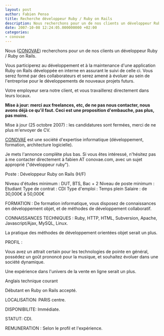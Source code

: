 ```yaml
---
layout: post
author: Fabien Penso
title: Recherche développeur Ruby / Ruby on Rails
description: Nous recherchons pour un de nos clients un développeur Ruby on Rails
date: 2007-10-08 12:24:05.000000000 +02:00
categories:
- conovae
---
```

Nous (<a href="https://conovae.com/">CONOVAE</a>) recherchons pour un de nos clients un développeur Ruby / Ruby on Rails.

Vous participerez au développement et à la maintenance d'une application Ruby on Rails développée en interne en assurant le suivi de celle ci. Vous serez formé par des collaborateurs et serez amené à évoluer au sein de l'entreprise pour le développements de nouveaux projets futurs.

Votre employeur sera notre client, et vous travaillerez directement dans leurs locaux.

<strong>Mise à jour: merci aux freelances, etc, de ne pas nous contacter, nous avons déjà ce qu'il faut. Ceci est une proposition d'embauche, pas plus, pas moins.</strong>

Mise à jour (25 octobre 2007) : les candidatures sont fermées, merci de ne plus m'envoyer de CV.

<a href="https://conovae.com/">CONOVAE</a> est une société d'expertise informatique (développement, formation, architecture logicielle).

Je mets l'annonce complête plus bas. Si vous êtes intéressé, n'hésitez pas à me contacter directement à fabien AT conovae.com, avec un sujet approprié ("développeur ruby").

<a id="more"></a><a id="more-130"></a>

Poste : Développeur Ruby on Rails (H/F)

Niveau d'études minimum :   DUT, BTS, Bac + 2
Niveau de poste minimum :   Etudiant
Type de contrat         :   CDI
Type d'emploi           :   Temps plein
Salaire                 :   de 30,000€ à 50,000€

FORMATION : De formation informatique, vous disposez de connaissances en développement objet, et de méthodes de développement collaboratif.

CONNAISSANCES TECHNIQUES : Ruby, HTTP, HTML, Subversion, Apache, Javascript/Ajax, MySQL, Linux.

La pratique des méthodes de développement orientées objet serait un plus.

PROFIL :

Vous avez un attrait certain pour les technologies de pointe en général, possédez un goût prononcé pour la musique, et souhaitez évoluer dans une société dynamique.

Une expérience dans l'univers de la vente en ligne serait un plus.

Anglais technique courant

Débutant en Ruby on Rails accepté.

LOCALISATION: PARIS centre.

DISPONIBILITE: Immédiate.

STATUT: CDI.

REMUNERATION : Selon le profil et l'expérience.
